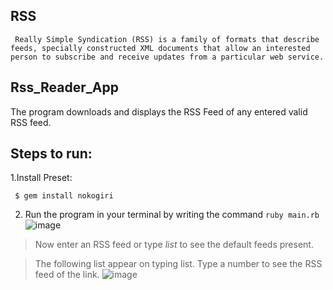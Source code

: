 ## RSS
     Really Simple Syndication (RSS) is a family of formats that describe feeds, specially constructed XML documents that allow an interested person to subscribe and receive updates from a particular web service.

## Rss_Reader_App
The program downloads and displays the RSS Feed of any entered valid RSS feed.

## Steps to run:
1.Install Preset:

     $ gem install nokogiri
     
2. Run the program in your terminal by writing the command `ruby main.rb`
![image](https://user-images.githubusercontent.com/84674375/171597953-7d95978f-9dc2-4058-992f-244e079414ae.png)

>Now enter an RSS feed or type *list* to see the default feeds present.

>The following list appear on typing list. Type a  number to see the RSS feed of the link.
![image](https://user-images.githubusercontent.com/84674375/171613897-e2378005-f6f6-4f32-8ade-57de94c80803.png)

